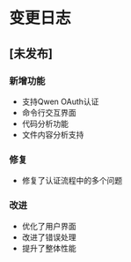 # 变更日志

## [未发布]

### 新增功能
- 支持Qwen OAuth认证
- 命令行交互界面
- 代码分析功能
- 文件内容分析支持

### 修复
- 修复了认证流程中的多个问题

### 改进
- 优化了用户界面
- 改进了错误处理
- 提升了整体性能